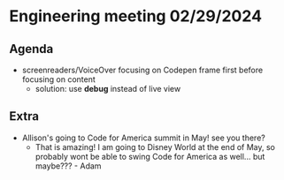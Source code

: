 # Engineering meeting 02/29/2024

## Agenda

- screenreaders/VoiceOver focusing on Codepen frame first before focusing on content
  - solution: use **debug** instead of live view

## Extra

- Allison's going to Code for America summit in May! see you there?
  - That is amazing! I am going to Disney World at the end of May, so probably wont be able to swing Code for America as well... but maybe??? - Adam 
